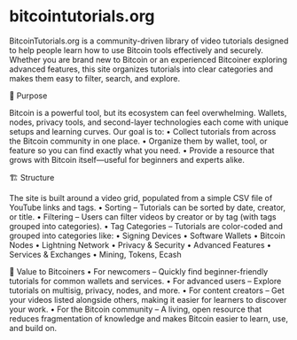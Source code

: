 # bitcointutorials.org
BitcoinTutorials.org is a community-driven library of video tutorials designed to help people learn how to use Bitcoin tools effectively and securely. Whether you are brand new to Bitcoin or an experienced Bitcoiner exploring advanced features, this site organizes tutorials into clear categories and makes them easy to filter, search, and explore.

🎯 Purpose

Bitcoin is a powerful tool, but its ecosystem can feel overwhelming. Wallets, nodes, privacy tools, and second-layer technologies each come with unique setups and learning curves. Our goal is to:
	•	Collect tutorials from across the Bitcoin community in one place.
	•	Organize them by wallet, tool, or feature so you can find exactly what you need.
	•	Provide a resource that grows with Bitcoin itself—useful for beginners and experts alike.

🏗 Structure

The site is built around a video grid, populated from a simple CSV file of YouTube links and tags.
	•	Sorting – Tutorials can be sorted by date, creator, or title.
	•	Filtering – Users can filter videos by creator or by tag (with tags grouped into categories).
	•	Tag Categories – Tutorials are color-coded and grouped into categories like:
	•	Signing Devices
	•	Software Wallets
	•	Bitcoin Nodes
	•	Lightning Network
	•	Privacy & Security
	•	Advanced Features
	•	Services & Exchanges
	•	Mining, Tokens, Ecash

🌱 Value to Bitcoiners
	•	For newcomers – Quickly find beginner-friendly tutorials for common wallets and services.
	•	For advanced users – Explore tutorials on multisig, privacy, nodes, and more.
	•	For content creators – Get your videos listed alongside others, making it easier for learners to discover your work.
	•	For the Bitcoin community – A living, open resource that reduces fragmentation of knowledge and makes Bitcoin easier to learn, use, and build on.
